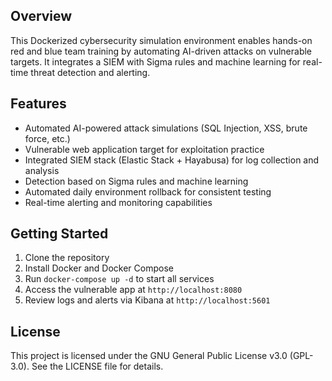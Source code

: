 ## Overview

This Dockerized cybersecurity simulation environment enables hands-on red and blue team training by automating AI-driven attacks on vulnerable targets. It integrates a SIEM with Sigma rules and machine learning for real-time threat detection and alerting.

## Features

- Automated AI-powered attack simulations (SQL Injection, XSS, brute force, etc.)  
- Vulnerable web application target for exploitation practice  
- Integrated SIEM stack (Elastic Stack + Hayabusa) for log collection and analysis  
- Detection based on Sigma rules and machine learning  
- Automated daily environment rollback for consistent testing  
- Real-time alerting and monitoring capabilities

## Getting Started

1. Clone the repository  
2. Install Docker and Docker Compose  
3. Run `docker-compose up -d` to start all services  
4. Access the vulnerable app at `http://localhost:8080`  
5. Review logs and alerts via Kibana at `http://localhost:5601`

## License

This project is licensed under the GNU General Public License v3.0 (GPL-3.0). See the LICENSE file for details.
